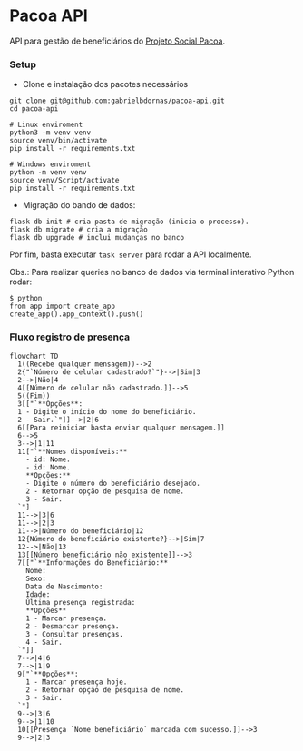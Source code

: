 # Pacoa API

API para gestão de beneficiários do [Projeto Social Pacoa](https://www.facebook.com/projetopacoa/?locale=pt_BR).

### Setup

- Clone e instalação dos pacotes necessários

```
git clone git@github.com:gabrielbdornas/pacoa-api.git
cd pacoa-api

# Linux enviroment
python3 -m venv venv
source venv/bin/activate
pip install -r requirements.txt

# Windows enviroment
python -m venv venv
source venv/Script/activate
pip install -r requirements.txt
```

- Migração do bando de dados:

```
flask db init # cria pasta de migração (inicia o processo).
flask db migrate # cria a migração
flask db upgrade # inclui mudanças no banco
```

Por fim, basta executar `task server` para rodar a API localmente.

Obs.: Para realizar queries no banco de dados via terminal interativo Python rodar:

```
$ python
from app import create_app
create_app().app_context().push()
```

### Fluxo registro de presença

```mermaid
flowchart TD
  1((Recebe qualquer mensagem))-->2
  2{"`Número de celular cadastrado?`"}-->|Sim|3
  2-->|Não|4
  4[[Número de celular não cadastrado.]]-->5
  5((Fim))
  3[["`**Opções**:
  1 - Digite o início do nome do beneficiário.
  2 - Sair.`"]]-->|2|6
  6[[Para reiniciar basta enviar qualquer mensagem.]]
  6-->5
  3-->|1|11
  11["`**Nomes disponíveis:**
    - id: Nome.
    - id: Nome.
    **Opções:**
    - Digite o número do beneficiário desejado.
    2 - Retornar opção de pesquisa de nome.
    3 - Sair.
  `"]
  11-->|3|6
  11-->|2|3
  11-->|Número do beneficiário|12
  12{Número do beneficiário existente?}-->|Sim|7
  12-->|Não|13
  13[[Número beneficiário não existente]]-->3
  7[["`**Informações do Beneficiário:**
    Nome:
    Sexo:
    Data de Nascimento:
    Idade:
    Última presença registrada:
    **Opções**
    1 - Marcar presença.
    2 - Desmarcar presença.
    3 - Consultar presenças.
    4 - Sair.
  `"]]
  7-->|4|6
  7-->|1|9
  9["`**Opções**:
    1 - Marcar presença hoje.
    2 - Retornar opção de pesquisa de nome.
    3 - Sair.
  `"]
  9-->|3|6
  9-->|1|10
  10[[Presença `Nome beneficiário` marcada com sucesso.]]-->3
  9-->|2|3
```
